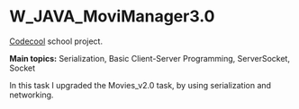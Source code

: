 # W_JAVA_MoviManager3.0

[Codecool](https://codecool.hu/) school project.

**Main topics:**
Serialization, Basic Client-Server Programming, ServerSocket, Socket

In this task I upgraded the Movies_v2.0 task, by using serialization and networking. 
